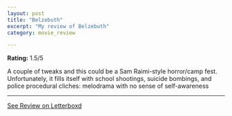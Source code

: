 ```yaml
---
layout: post
title: "Belzebuth"
excerpt: "My review of Belzebuth"
category: movie_review

---
```


**Rating:** 1.5/5

A couple of tweaks and this could be a Sam Raimi-style horror/camp fest. Unfortunately, it fills itself with school shootings, suicide bombings, and police procedural cliches: melodrama with no sense of self-awareness

<hr>

[See Review on Letterboxd](https://boxd.it/1ozu0T)
